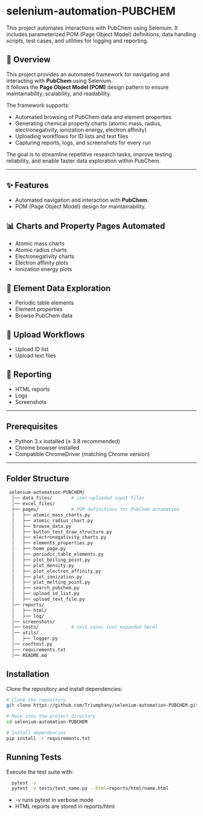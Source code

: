 # selenium-automation-PUBCHEM

This project automates interactions with PubChem using Selenium. It includes parameterized POM (Page Object Model) definitions, data handling scripts, test cases, and utilities for logging and reporting.


## 🔎 Overview  
This project provides an automated framework for navigating and interacting with **PubChem** using Selenium.  
It follows the **Page Object Model (POM)** design pattern to ensure maintainability, scalability, and readability.  

The framework supports:  
* Automated browsing of PubChem data and element properties  
* Generating chemical property charts (atomic mass, radius, electronegativity, ionization energy, electron affinity)  
* Uploading workflows for ID lists and text files  
* Capturing reports, logs, and screenshots for every run  

The goal is to streamline repetitive research tasks, improve testing reliability, and enable faster data exploration within PubChem.  

---

## ✨ Features  

* Automated navigation and interaction with **PubChem**.  
* POM (Page Object Model) design for maintainability.  

## 📊 Charts and Property Pages Automated  
* Atomic mass charts  
* Atomic radius charts  
* Electronegativity charts  
* Electron affinity plots  
* Ionization energy plots  

## 🧪 Element Data Exploration  
* Periodic table elements  
* Element properties  
* Browse PubChem data  

## 📂 Upload Workflows  
* Upload ID list  
* Upload text files  

## 📝 Reporting  
* HTML reports  
* Logs  
* Screenshots  
---

## Prerequisites

- Python 3.x installed (≥ 3.8 recommended)  
- Chrome browser installed  
- Compatible ChromeDriver (matching Chrome version)  

---



## Folder Structure


```bash
 selenium-automation-PUBCHEM/
  │── data_files/       # user-uploaded input files
  │── excel_files/
  ├── pages/            # POM definitions for PubChem automation
  │   ├── atomic_mass_charts.py
  │   ├── atomic_radius_chart.py
  │   ├── browse_data.py
  │   ├── button_test_draw_structure.py
  │   ├── electronegativity_charts.py
  │   ├── elements_properties.py
  │   ├── home_page.py
  │   ├── periodic_table_elements.py
  │   ├── plot_boiling_point.py
  │   ├── plot_density.py
  │   ├── plot_electron_affinity.py
  │   ├── plot_ionization.py
  │   ├── plot_melting_point.py
  │   ├── search_pubchem.py
  │   ├── upload_id_list.py
  │   ├── upload_text_file.py
  │── reports/
  │   ├── html/
  │   ├── log/
  │── screenshots/
  │── tests/            # test cases (not expanded here)
  │── utils/
  │   ├── logger.py
  │── conftest.py
  │── requirements.txt
  │── README.md

```
## Installation

Clone the repository and install dependencies:

```bash
# Clone the repository
git clone https://github.com/Triumphany/selenium-automation-PUBCHEM.git

# Move into the project directory
cd selenium-automation-PUBCHEM

# Install dependencies
pip install -r requirements.txt
```

## Running Tests

Execute the test suite with:

```bash
  pytest -v
  pytest -v tests/test_name.py --html=reports/html/name.html
```
* -v runs pytest in verbose mode
* HTML reports are stored in reports/html

